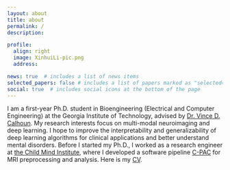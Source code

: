 ```yaml
---
layout: about
title: about
permalink: /
description:

profile:
  align: right
  image: XinhuiLi-pic.png
  address: 

news: true  # includes a list of news items
selected_papers: false # includes a list of papers marked as "selected={true}"
social: true  # includes social icons at the bottom of the page
---
```


I am a first-year Ph.D. student in Bioengineering (Electrical and Computer Engineering) at the Georgia Institute of Technology, advised by [Dr. Vince D. Calhoun](https://scholar.google.com/citations?user=WNOoGKIAAAAJ&hl=en). My research interests focus on multi-modal neuroimaging and deep learning. I hope to improve the interpretability and generalizability of deep learning algorithms for clinical applications and better understand mental disorders. Before I started my Ph.D., I worked as a research engineer at [the Child Mind Institute](https://childmind.org/), where I developed a software pipeline [C-PAC](https://fcp-indi.github.io/) for MRI preprocessing and analysis. Here is my [CV](assets/cv/XinhuiLi-CV-11-21.pdf).